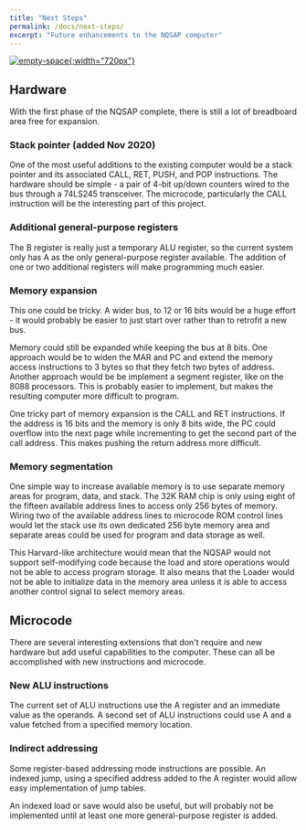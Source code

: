 ```yaml
---
title: "Next Steps"
permalink: /docs/next-steps/
excerpt: "Future enhancements to the NQSAP computer"
---
```


[![empty-space](../../assets/images/empty-space.jpg "lots of empty space left"){:width="720px"}](../../assets/images/empty-space.jpg)

## Hardware

With the first phase of the NQSAP complete, there is still a lot of breadboard area free
for expansion.

### Stack pointer (added Nov 2020)

One of the most useful additions to the existing computer would be a stack pointer and
its associated CALL, RET, PUSH, and POP instructions.  The hardware should be simple -
a pair of 4-bit up/down counters wired to the bus through a 74LS245 transceiver. The
microcode, particularly the CALL instruction will be the interesting part of this project.

### Additional general-purpose registers

The B register is really just a temporary ALU register, so the current system only has
A as the only general-purpose register available.  The addition of one or two additional
registers will make programming much easier.

### Memory expansion

This one could be tricky.  A wider bus, to 12 or 16 bits would be a huge effort - it would
probably be easier to just start over rather than to retrofit a new bus.

Memory could still be expanded while keeping the bus at 8 bits.  One approach would be to
widen the MAR and PC and extend the memory access instructions to 3 bytes so that they
fetch two bytes of address.  Another approach would be be implement a segment register,
like on the 8088 processors.  This is probably easier to implement, but makes the
resulting computer more difficult to program.

One tricky part of memory expansion is the CALL and RET instructions.  If the address is
16 bits and the memory is only 8 bits wide, the PC could overflow into the next page
while incrementing to get the second part of the call address.  This makes pushing the
return address more difficult.

### Memory segmentation

One simple way to increase available memory is to use separate memory areas for program,
data, and stack.  The 32K RAM chip is only using eight of the fifteen available address
lines to access only 256 bytes of memory.  Wiring two of the available address lines to
microcode ROM control lines would let the stack use its own dedicated 256 byte memory area
and separate areas could be used for program and data storage as well.

This Harvard-like architecture would mean that the NQSAP would not support self-modifying
code because the load and store operations would not be able to access program storage.
It also means that the Loader would not be able to initialize data in the memory area
unless it is able to access another control signal to select memory areas.

## Microcode

There are several interesting extensions that don't require and new hardware but add
useful capabilities to the computer.  These can all be accomplished with new instructions
and microcode.

### New ALU instructions

The current set of ALU instructions use the A register and an immediate value as the
operands. A second set of ALU instructions could use A and a value fetched from a
specified memory location.

### Indirect addressing

Some register-based addressing mode instructions are possible.  An indexed jump, using
a specified address added to the A register would allow easy implementation of jump tables.

An indexed load or save would also be useful, but will probably not be implemented until
at least one more general-purpose register is added.
